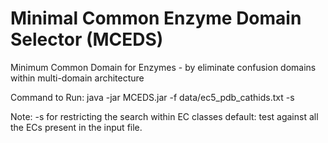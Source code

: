 # Minimal Common Enzyme Domain Selector (MCEDS)
Minimum Common Domain for Enzymes - by eliminate confusion domains within multi-domain architecture

Command to Run:
	java -jar MCEDS.jar -f data/ec5_pdb_cathids.txt -s

Note:	-s for restricting the search within EC classes
	default: test against all the ECs present in the input file.
